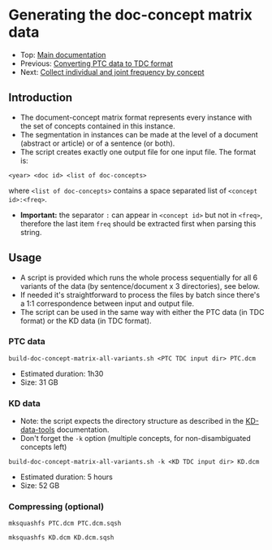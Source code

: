 
# Generating the doc-concept matrix data

* Top: [Main documentation](..)
* Previous: [Converting PTC data to TDC format](../converting-ptc-data-to-tdc-format)
* Next: [Collect individual and joint frequency by concept](../collecting-frequency-by-concept)


## Introduction

* The document-concept matrix format represents every instance with the set of concepts contained in this instance.
* The segmentation in instances can be made at the level of a document (abstract or article) or of a sentence (or both).
* The script creates exactly one output file for one input file. The format is:

```
<year> <doc id> <list of doc-concepts>
```

where `<list of doc-concepts>` contains a space separated list of `<concept id>:<freq>`. 

* **Important:** the separator `:` can appear in `<concept id>` but not in `<freq>`, therefore the last item `freq` should be extracted first when parsing this string.

## Usage 

* A script is provided which runs the whole process sequentially for all 6 variants of the data (by sentence/document x 3 directories), see below.
* If needed it's straightforward to process the files by batch since there's a 1:1 correspondence between input and output file.
* The script can be used in the same way with either the PTC data (in TDC format) or the KD data (in TDC format).

### PTC data

```
build-doc-concept-matrix-all-variants.sh <PTC TDC input dir> PTC.dcm
```

* Estimated duration: 1h30
* Size: 31 GB


### KD data

* Note: the script expects the directory structure as described in the [KD-data-tools](https://github.com/erwanm/kd-data-tools) documentation.
* Don't forget the `-k` option (multiple concepts, for non-disambiguated concepts left)

```
build-doc-concept-matrix-all-variants.sh -k <KD TDC input dir> KD.dcm
```

* Estimated duration: 5 hours
* Size: 52 GB

### Compressing (optional)

```
mksquashfs PTC.dcm PTC.dcm.sqsh
```

```
mksquashfs KD.dcm KD.dcm.sqsh
```

